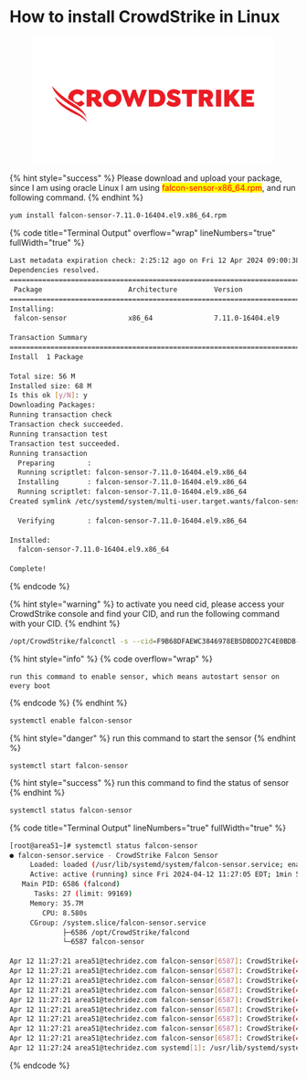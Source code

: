 # How to install CrowdStrike in Linux

<figure><img src="../.gitbook/assets/CrowdStrike_Logo_Red.jpg" alt=""><figcaption></figcaption></figure>

{% hint style="success" %}
Please download and upload your package, since I am using oracle Linux I am using <mark style="color:red;">falcon-sensor-x86\_64.rpm</mark>, and run following command.
{% endhint %}

```bash
yum install falcon-sensor-7.11.0-16404.el9.x86_64.rpm
```

{% code title="Terminal Output" overflow="wrap" lineNumbers="true" fullWidth="true" %}
```bash
Last metadata expiration check: 2:25:12 ago on Fri 12 Apr 2024 09:00:38 AM EDT.
Dependencies resolved.
====================================================================================================================
 Package                     Architecture         Version                          Repository                  Size
====================================================================================================================
Installing:
 falcon-sensor               x86_64               7.11.0-16404.el9                 @commandline                56 M

Transaction Summary
====================================================================================================================
Install  1 Package

Total size: 56 M
Installed size: 68 M
Is this ok [y/N]: y
Downloading Packages:
Running transaction check
Transaction check succeeded.
Running transaction test
Transaction test succeeded.
Running transaction
  Preparing        :                                                                                            1/1
  Running scriptlet: falcon-sensor-7.11.0-16404.el9.x86_64                                                      1/1
  Installing       : falcon-sensor-7.11.0-16404.el9.x86_64                                                      1/1
  Running scriptlet: falcon-sensor-7.11.0-16404.el9.x86_64                                                      1/1
Created symlink /etc/systemd/system/multi-user.target.wants/falcon-sensor.service → /usr/lib/systemd/system/falcon-sensor.service.

  Verifying        : falcon-sensor-7.11.0-16404.el9.x86_64                                                      1/1

Installed:
  falcon-sensor-7.11.0-16404.el9.x86_64

Complete!

```
{% endcode %}

{% hint style="warning" %}
to activate you need cid, please access your CrowdStrike console and find your CID, and run the following command with your CID.
{% endhint %}

```bash
/opt/CrowdStrike/falconctl -s --cid=F9B68DFAEWC3846978EBSDBDD27C4E0BDB-CD
```

{% hint style="info" %}
{% code overflow="wrap" %}
```
run this command to enable sensor, which means autostart sensor on every boot
```
{% endcode %}
{% endhint %}

```bash
systemctl enable falcon-sensor
```

{% hint style="danger" %}
run this command to start the sensor
{% endhint %}

```
systemctl start falcon-sensor
```

{% hint style="success" %}
run this command to find the status of sensor
{% endhint %}

```bash
systemctl status falcon-sensor
```

{% code title="Terminal Output" lineNumbers="true" fullWidth="true" %}
```bash
[root@area51~]# systemctl status falcon-sensor
● falcon-sensor.service - CrowdStrike Falcon Sensor
     Loaded: loaded (/usr/lib/systemd/system/falcon-sensor.service; enabled; preset: disabled)
     Active: active (running) since Fri 2024-04-12 11:27:05 EDT; 1min 50s ago
   Main PID: 6586 (falcond)
      Tasks: 27 (limit: 99169)
     Memory: 35.7M
        CPU: 8.580s
     CGroup: /system.slice/falcon-sensor.service
             ├─6586 /opt/CrowdStrike/falcond
             └─6587 falcon-sensor

Apr 12 11:27:21 area51@techridez.com falcon-sensor[6587]: CrowdStrike(4): ConnectWithProxy: Unable to get>
Apr 12 11:27:21 area51@techridez.com falcon-sensor[6587]: CrowdStrike(4): SslConnect: Unable to connect t>
Apr 12 11:27:21 area51@techridez.com falcon-sensor[6587]: CrowdStrike(4): trying to connect to ts01-gyr-m>
Apr 12 11:27:21 area51@techridez.com falcon-sensor[6587]: CrowdStrike(4): Connected directly to ts01-gyr->
Apr 12 11:27:21 area51@techridez.com falcon-sensor[6587]: CrowdStrike(4): ValidateCertificate: Certificat>
Apr 12 11:27:21 area51@techridez.com falcon-sensor[6587]: CrowdStrike(4): SSLSocket connected successfull>
Apr 12 11:27:21 area51@techridez.com falcon-sensor[6587]: CrowdStrike(4): sock/ssl/proxy cnctd ok. First >
Apr 12 11:27:21 area51@techridez.com falcon-sensor[6587]: CrowdStrike(4): CLOUDPROTO_ESTABLISHED. AgentId>
Apr 12 11:27:21 area51@techridez.com falcon-sensor[6587]: CrowdStrike(4): ConnectToCloud successful.
Apr 12 11:27:24 area51@techridez.com systemd[1]: /usr/lib/systemd/system/falcon-sensor.service:12: PIDFil>
```
{% endcode %}
